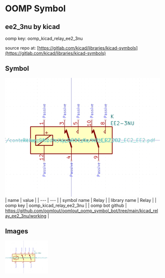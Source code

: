 # OOMP Symbol  
## ee2_3nu  by kicad  
  
oomp key: oomp_kicad_relay_ee2_3nu  
  
source repo at: [https://gitlab.com/kicad/libraries/kicad-symbols](https://gitlab.com/kicad/libraries/kicad-symbols)  
## Symbol  
  
[![working.png](working_600.png)](working.png)  
| name | value | 
| --- | --- | 
| symbol name | Relay | 
| library name | Relay | 
| oomp key | oomp_kicad_relay_ee2_3nu | 
| oomp bot github | https://github.com/oomlout/oomlout_oomp_symbol_bot/tree/main/kicad_relay_ee2_3nu/working | 
## Images  
  
[![working.png](working_140.png)](working.png)  
